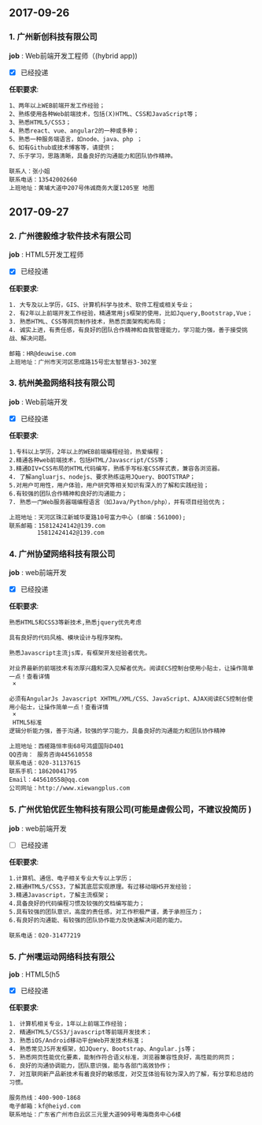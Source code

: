 ## 2017-09-26

### 1. 广州新创科技有限公司

**job** : Web前端开发工程师（(hybrid app))
* [x] 已经投递

**任职要求**:
```
1、两年以上WEB前端开发工作经验；
2、熟练使用各种Web前端技术，包括(X)HTML、CSS和JavaScript等；
3、熟悉HTML5/CSS3；
4、熟悉react、vue、angular2的一种或多种；
5、熟悉一种服务端语言，如node、java、php ；
6、如有Github或技术博客等，请提供；
7、乐于学习，思路清晰，具备良好的沟通能力和团队协作精神。

联系人：张小姐
联系电话：13542002660
上班地址：黄埔大道中207号伟诚商务大厦1205室 地图

```
## 2017-09-27

### 2. 广州德毅维才软件技术有限公司

**job** : HTML5开发工程师
* [x] 已经投递

**任职要求**:
```
1. 大专及以上学历，GIS、计算机科学与技术、软件工程或相关专业；
2. 有2年以上前端开发工作经验，精通常用js框架的使用，比如Jquery,Bootstrap,Vue；
3. 熟悉HTML、CSS等网页制作技术，熟悉页面架构和布局；
4. 诚实上进，有责任感，有良好的团队合作精神和自我管理能力，学习能力强，善于接受挑战、解决问题。

邮箱：HR@deuwise.com
上班地址：广州市天河区思成路15号宏太智慧谷3-302室

```
### 3. 杭州美盈网络科技有限公司

**job** : Web前端开发
* [x] 已经投递

**任职要求**:
```
1.专科以上学历，2年以上的WEB前端编程经验，热爱编程；
2.精通各种web前端技术，包括HTML/Javascript/CSS等；
3.精通DIV+CSS布局的HTML代码编写，熟练手写标准CSS样式表，兼容各浏览器。
4. 了解angluarjs、nodejs、要求熟练运用JQuery、BOOTSTRAP；
5.对用户可用性，用户体验，用户研究等相关知识有深入的了解和实践经验；
6.有较强的团队合作精神和良好的沟通能力；
7. 熟悉一门Web服务器端编程语言（如Java/Python/php），并有项目经验优先；

上班地址：天河区珠江新城华夏路10号富力中心 (邮编：561000);
联系邮箱：15812424142@139.com
        15812424142@139.com

```

### 4. 广州协望网络科技有限公司

**job** : web前端开发
* [x] 已经投递

**任职要求**:
```
熟悉HTML5和CSS3等新技术,熟悉jquery优先考虑

具有良好的代码风格、模块设计与程序架构。

熟悉Javascript主流js库，有框架开发经验者优先。

对业界最新的前端技术有浓厚兴趣和深入见解者优先。阅读ECS控制台使用小贴士，让操作简单一点！查看详情
￼×️

必须有AngularJs Javascript XHTML/XML/CSS、JavaScript、AJAX阅读ECS控制台使用小贴士，让操作简单一点！查看详情
￼×️
 HTML5标准
逻辑分析能力强，善于沟通，较强的学习能力，具备良好的沟通能力和团队协作精神

上班地址：西槎路恒丰街68号鸿盛国际D401
QQ咨询： 服务咨询445610558
联系电话：020-31137615
联系手机：18620041795
Email：445610558@qq.com
公司网址：http://www.xiewangplus.com

```

### 5. 广州优铂优匠生物科技有限公司(可能是虚假公司，不建议投简历  )

**job** : web前端开发
* [ ] 已经投递

**任职要求**:
```
1.计算机、通信、电子相关专业大专以上学历；
2.精通HTML5/CSS3，了解其底层实现原理。有过移动端H5开发经验；
3.精通Javascript，了解主流框架；
4.具备良好的代码编程习惯及较强的文档编写能力；
5.具有较强的团队意识，高度的责任感，对工作积极严谨，勇于承担压力；
6.有良好的沟通能、有较强的团队协作能力及快速解决问题的能力。

联系电话：020-31477219

```

### 5. 广州嘿运动网络科技有限公

**job** : HTML5(h5
* [x] 已经投递

**任职要求**:
```
1. 计算机相关专业，1年以上前端工作经验；
2. 精通HTML5/CSS3/javascript等前端开发技术；
3. 熟悉iOS/Android移动平台Web开发技术标准；
4. 熟悉常见JS开发框架，如JQuery、Bootstrap、Angular.js等；
5. 熟悉网页性能优化要素，能制作符合语义标准，浏览器兼容性良好，高性能的网页；
6. 良好的沟通协调能力，团队意识强，能与各部门高效协作；
7. 对互联网新产品新技术有着良好的敏感度，对交互体验有较为深入的了解，有分享和总结的习惯。

服务热线：400-900-1868
电子邮箱：kf@heiyd.com
联系地址：广东省广州市白云区三元里大道909号粤海商务中心6楼
```
